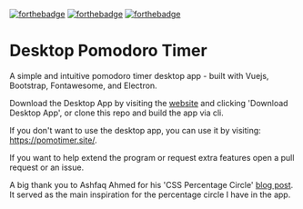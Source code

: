[![forthebadge](https://forthebadge.com/images/badges/made-with-vue.svg)](https://github.com/moomoolive/pomdoro_timer)
[![forthebadge](https://forthebadge.com/images/badges/open-source.svg)](https://github.com/moomoolive/pomdoro_timer)
[![forthebadge](https://forthebadge.com/images/badges/built-with-resentment.svg)](https://github.com/moomoolive/pomdoro_timer)

# Desktop Pomodoro Timer

A simple and intuitive pomodoro timer desktop app - built with Vuejs, Bootstrap, Fontawesome, and Electron.

Download the Desktop App by visiting the [website](https://pomotimer.site/) and clicking 'Download Desktop App', or clone this repo and build the app via cli.

If you don't want to use the desktop app, you can use it by visiting: https://pomotimer.site/.

If you want to help extend the program or request extra features open a pull request or an issue.

A big thank you to Ashfaq Ahmed for his 'CSS Percentage Circle' [blog post](https://codeconvey.com/css-percentage-circle/). It served as the main inspiration for the percentage circle I have in the app.

